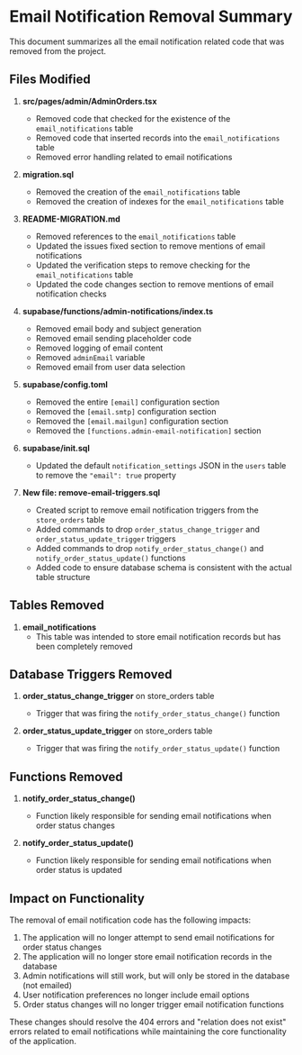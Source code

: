 # Email Notification Removal Summary

This document summarizes all the email notification related code that was removed from the project.

## Files Modified

1. **src/pages/admin/AdminOrders.tsx**
   - Removed code that checked for the existence of the `email_notifications` table
   - Removed code that inserted records into the `email_notifications` table
   - Removed error handling related to email notifications

2. **migration.sql**
   - Removed the creation of the `email_notifications` table
   - Removed the creation of indexes for the `email_notifications` table

3. **README-MIGRATION.md**
   - Removed references to the `email_notifications` table
   - Updated the issues fixed section to remove mentions of email notifications
   - Updated the verification steps to remove checking for the `email_notifications` table
   - Updated the code changes section to remove mentions of email notification checks

4. **supabase/functions/admin-notifications/index.ts**
   - Removed email body and subject generation
   - Removed email sending placeholder code
   - Removed logging of email content
   - Removed `adminEmail` variable
   - Removed email from user data selection

5. **supabase/config.toml**
   - Removed the entire `[email]` configuration section
   - Removed the `[email.smtp]` configuration section
   - Removed the `[email.mailgun]` configuration section
   - Removed the `[functions.admin-email-notification]` section

6. **supabase/init.sql**
   - Updated the default `notification_settings` JSON in the `users` table to remove the `"email": true` property

7. **New file: remove-email-triggers.sql**
   - Created script to remove email notification triggers from the `store_orders` table
   - Added commands to drop `order_status_change_trigger` and `order_status_update_trigger` triggers
   - Added commands to drop `notify_order_status_change()` and `notify_order_status_update()` functions
   - Added code to ensure database schema is consistent with the actual table structure

## Tables Removed

1. **email_notifications**
   - This table was intended to store email notification records but has been completely removed

## Database Triggers Removed

1. **order_status_change_trigger** on store_orders table
   - Trigger that was firing the `notify_order_status_change()` function

2. **order_status_update_trigger** on store_orders table
   - Trigger that was firing the `notify_order_status_update()` function

## Functions Removed

1. **notify_order_status_change()**
   - Function likely responsible for sending email notifications when order status changes

2. **notify_order_status_update()**
   - Function likely responsible for sending email notifications when order status is updated

## Impact on Functionality

The removal of email notification code has the following impacts:

1. The application will no longer attempt to send email notifications for order status changes
2. The application will no longer store email notification records in the database
3. Admin notifications will still work, but will only be stored in the database (not emailed)
4. User notification preferences no longer include email options
5. Order status changes will no longer trigger email notification functions

These changes should resolve the 404 errors and "relation does not exist" errors related to email notifications while maintaining the core functionality of the application. 